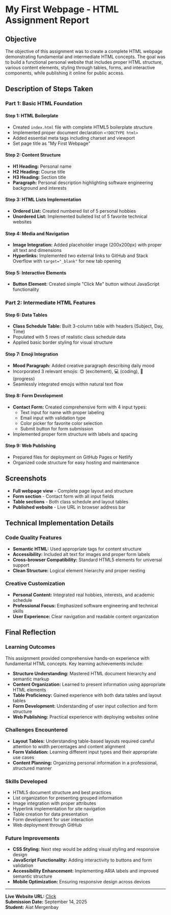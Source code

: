 # My First Webpage - HTML Assignment Report

## Objective

The objective of this assignment was to create a complete HTML webpage demonstrating fundamental and intermediate HTML concepts. The goal was to build a functional personal website that includes proper HTML structure, various content elements, styling through tables, forms, and interactive components, while publishing it online for public access.

## Description of Steps Taken

### Part 1: Basic HTML Foundation

#### Step 1: HTML Boilerplate
- Created `index.html` file with complete HTML5 boilerplate structure
- Implemented proper document declaration `<!DOCTYPE html>`
- Added essential meta tags including charset and viewport
- Set page title as "My First Webpage"

#### Step 2: Content Structure
- **H1 Heading:** Personal name 
- **H2 Heading:** Course title 
- **H3 Heading:** Section title 
- **Paragraph:** Personal description highlighting software engineering background and interests

#### Step 3: HTML Lists Implementation
- **Ordered List:** Created numbered list of 5 personal hobbies 
- **Unordered List:** Implemented bulleted list of 5 favorite technical websites 

#### Step 4: Media and Navigation
- **Image Integration:** Added placeholder image (200x200px) with proper alt text and dimensions
- **Hyperlinks:** Implemented two external links to GitHub and Stack Overflow with `target="_blank"` for new tab opening

#### Step 5: Interactive Elements
- **Button Element:** Created simple "Click Me" button without JavaScript functionality

### Part 2: Intermediate HTML Features

#### Step 6: Data Tables
- **Class Schedule Table:** Built 3-column table with headers (Subject, Day, Time)
- Populated with 5 rows of realistic class schedule data
- Applied basic border styling for visual structure

#### Step 7: Emoji Integration
- **Mood Paragraph:** Added creative paragraph describing daily mood
- Incorporated 3 relevant emojis: 😊 (excitement), 💻 (coding), 🚀 (progress)
- Seamlessly integrated emojis within natural text flow

#### Step 8: Form Development
- **Contact Form:** Created comprehensive form with 4 input types:
  - Text input for name with proper labeling
  - Email input with validation type
  - Color picker for favorite color selection  
  - Submit button for form submission
- Implemented proper form structure with labels and spacing

#### Step 9: Web Publishing
- Prepared files for deployment on GitHub Pages or Netlify
- Organized code structure for easy hosting and maintenance

## Screenshots

- **Full webpage view** - Complete page layout and structure
- **Form section** - Contact form with all input fields
- **Table sections** - Both class schedule and layout tables
- **Published website** - Live URL in browser address bar

## Technical Implementation Details

### Code Quality Features
- **Semantic HTML:** Used appropriate tags for content structure
- **Accessibility:** Included alt text for images and proper form labels  
- **Cross-browser Compatibility:** Standard HTML5 elements for universal support
- **Clean Structure:** Logical element hierarchy and proper nesting

### Creative Customization
- **Personal Content:** Integrated real hobbies, interests, and academic schedule
- **Professional Focus:** Emphasized software engineering and technical skills
- **User Experience:** Clear navigation and readable content organization

## Final Reflection

### Learning Outcomes
This assignment provided comprehensive hands-on experience with fundamental HTML concepts. Key learning achievements include:

- **Structure Understanding:** Mastered HTML document hierarchy and semantic markup
- **Content Organization:** Learned to present information using appropriate HTML elements
- **Table Proficiency:** Gained experience with both data tables and layout tables
- **Form Development:** Understanding of user input collection and form structure
- **Web Publishing:** Practical experience with deploying websites online

### Challenges Encountered
- **Layout Tables:** Understanding table-based layouts required careful attention to width percentages and content alignment
- **Form Validation:** Learning different input types and their appropriate use cases
- **Content Planning:** Organizing personal information in a professional, structured manner

### Skills Developed
- HTML5 document structure and best practices
- List organization for presenting grouped information  
- Image integration with proper attributes
- Hyperlink implementation for site navigation
- Table creation for data presentation 
- Form development for user interaction
- Web deployment through GitHub

### Future Improvements
- **CSS Styling:** Next step would be adding visual styling and responsive design
- **JavaScript Functionality:** Adding interactivity to buttons and form validation
- **Accessibility Enhancement:** Implementing ARIA labels and improved semantic structure
- **Mobile Optimization:** Ensuring responsive design across devices

---

**Live Website URL:** [Click](https://ayatskii.github.io/web_technologies/)  
**Submission Date:** September 14, 2025  
**Student:** Aiat Mergenbay
